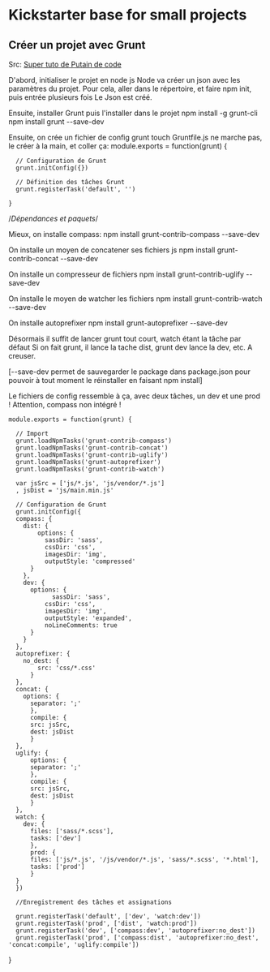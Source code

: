 # Kickstarter base for small projects #

## Créer un projet avec Grunt ##
Src: [Super tuto de Putain de code](http://putaindecode.fr/posts/js/premiers-pas-avec-grunt/)

D'abord, initialiser le projet en node js
Node va créer un json avec les paramètres du projet.
Pour cela, aller dans le répertoire, et faire npm init, puis entrée plusieurs fois
Le Json est créé.

Ensuite, installer Grunt puis l'installer dans le projet
  npm install -g grunt-cli
  npm install grunt --save-dev

Ensuite, on crée un fichier de config grunt
touch Gruntfile.js ne marche pas, le créer à la main, et coller ça:
    module.exports = function(grunt) {

      // Configuration de Grunt
      grunt.initConfig({})

      // Définition des tâches Grunt
      grunt.registerTask('default', '')

    }

/*Dépendances et paquets*/


Mieux, on installe compass:
  npm install grunt-contrib-compass --save-dev

On installe un moyen de concatener ses fichiers js
  npm install grunt-contrib-concat --save-dev

On installe un compresseur de fichiers
  npm install grunt-contrib-uglify --save-dev

On installe le moyen de watcher les fichiers
  npm install grunt-contrib-watch --save-dev

On installe autoprefixer
  npm install grunt-autoprefixer --save-dev

Désormais il suffit de lancer grunt tout court, watch étant la tâche par défaut
Si on fait grunt, il lance la tache dist, grunt dev lance la dev, etc. A creuser.

[--save-dev permet de sauvegarder le package dans package.json pour pouvoir à tout moment le réinstaller en faisant npm install]

Le fichiers de config ressemble à ça, avec deux tâches, un dev et une prod ! Attention, compass non intégré !

    module.exports = function(grunt) {

      // Import 
      grunt.loadNpmTasks('grunt-contrib-compass')
      grunt.loadNpmTasks('grunt-contrib-concat')  
      grunt.loadNpmTasks('grunt-contrib-uglify')
      grunt.loadNpmTasks('grunt-autoprefixer')
      grunt.loadNpmTasks('grunt-contrib-watch')

      var jsSrc = ['js/*.js', 'js/vendor/*.js']
      , jsDist = 'js/main.min.js'

      // Configuration de Grunt
      grunt.initConfig({
      compass: {                  
        dist: {                   
            options: {            
              sassDir: 'sass',
              cssDir: 'css',
              imagesDir: 'img',
              outputStyle: 'compressed'
          }
        },
        dev: {                   
          options: {
                sassDir: 'sass',
              cssDir: 'css',
              imagesDir: 'img',
              outputStyle: 'expanded',
              noLineComments: true
          }
        }
      },
      autoprefixer: {
        no_dest: {
            src: 'css/*.css'
          }
      },
      concat: {
        options: {
          separator: ';'
          },
          compile: { 
          src: jsSrc, 
          dest: jsDist 
          }
      },
      uglify: {
          options: {
          separator: ';'
          },
          compile: {
          src: jsSrc,
          dest: jsDist
          }
      },
      watch: {
        dev: {
          files: ['sass/*.scss'],
          tasks: ['dev']
          },
          prod: {
          files: ['js/*.js', '/js/vendor/*.js', 'sass/*.scss', '*.html'],
          tasks: ['prod']
          }
      }
      })

      //Enregistrement des tâches et assignations

      grunt.registerTask('default', ['dev', 'watch:dev'])
      grunt.registerTask('prod', ['dist', 'watch:prod'])
      grunt.registerTask('dev', ['compass:dev', 'autoprefixer:no_dest'])
      grunt.registerTask('prod', ['compass:dist', 'autoprefixer:no_dest', 'concat:compile', 'uglify:compile'])
  }